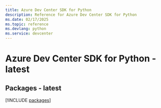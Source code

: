 ```yaml
---
title: Azure Dev Center SDK for Python
description: Reference for Azure Dev Center SDK for Python
ms.date: 02/17/2025
ms.topic: reference
ms.devlang: python
ms.service: devcenter
---
```

# Azure Dev Center SDK for Python - latest
## Packages - latest
[!INCLUDE [packages](dev-center-index.md)]